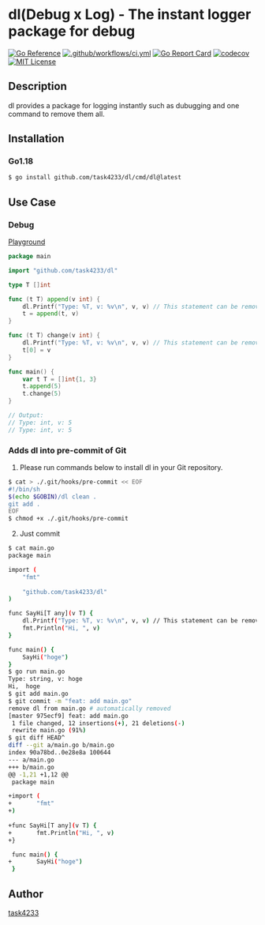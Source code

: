 dl(Debug x Log) - The instant logger package for debug
======

[![Go Reference](https://pkg.go.dev/badge/github.com/task4233/dl.svg)](https://pkg.go.dev/github.com/task4233/dl)
[![.github/workflows/ci.yml](https://github.com/task4233/dl/actions/workflows/ci.yml/badge.svg)](https://github.com/task4233/dl/actions/workflows/ci.yml)
[![Go Report Card](https://goreportcard.com/badge/github.com/task4233/dl)](https://goreportcard.com/report/github.com/task4233/dl)
[![codecov](https://codecov.io/gh/task4233/delog/branch/main/graph/badge.svg?token=93KXZTJGGL)](https://codecov.io/gh/task4233/delog)
[![MIT License](http://img.shields.io/badge/license-MIT-blue.svg?style=flat)](LICENSE)

## Description

dl provides a package for logging instantly such as dubugging and one command to remove them all.

## Installation
### Go1.18

```bash
$ go install github.com/task4233/dl/cmd/dl@latest
```

## Use Case
### Debug

[Playground](https://go.dev/play/p/DW6BBg2Wd9a)
```go
package main

import "github.com/task4233/dl"

type T []int

func (t T) append(v int) {
	dl.Printf("Type: %T, v: %v\n", v, v) // This statement can be removed by `$ dl clean main.go`
	t = append(t, v)
}

func (t T) change(v int) {
	dl.Printf("Type: %T, v: %v\n", v, v) // This statement can be removed by `$ dl clean main.go`
	t[0] = v
}

func main() {
	var t T = []int{1, 3}
	t.append(5)
	t.change(5)
}

// Output:
// Type: int, v: 5
// Type: int, v: 5
```

### Adds dl into pre-commit of Git
1. Please run commands below to install dl in your Git repository.

```bash
$ cat > ./.git/hooks/pre-commit << EOF
#!/bin/sh
$(echo $GOBIN)/dl clean .
git add .
EOF
$ chmod +x ./.git/hooks/pre-commit
```

2. Just commit

```bash
$ cat main.go 
package main

import (
	"fmt"
	
	"github.com/task4233/dl"
)

func SayHi[T any](v T) {
	dl.Printf("Type: %T, v: %v\n", v, v) // This statement can be removed by `$ dl clean main.go`
	fmt.Println("Hi, ", v)
}

func main() {
    SayHi("hoge")
}
$ go run main.go
Type: string, v: hoge
Hi,  hoge
$ git add main.go
$ git commit -m "feat: add main.go"
remove dl from main.go # automatically removed
[master 975ecf9] feat: add main.go
 1 file changed, 12 insertions(+), 21 deletions(-)
 rewrite main.go (91%)
$ git diff HEAD^
diff --git a/main.go b/main.go
index 90a78bd..0e28e8a 100644
--- a/main.go
+++ b/main.go
@@ -1,21 +1,12 @@
 package main

+import (
+       "fmt"
+)
 
+func SayHi[T any](v T) {
+       fmt.Println("Hi, ", v)
+}

 func main() {
+       SayHi("hoge")
 }
```

## Author

[task4233](https://task4233.dev)
